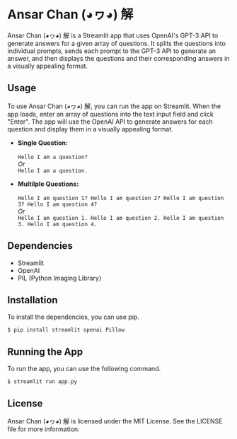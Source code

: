 # Ansar Chan (◕ヮ◕) 解
Ansar Chan (◕ヮ◕) 解 is a Streamlit app that uses OpenAI's GPT-3 API to generate answers for a given array of questions. It splits the questions into individual prompts, sends each prompt to the GPT-3 API to generate an answer, and then displays the questions and their corresponding answers in a visually appealing format.

## Usage
To use Ansar Chan (◕ヮ◕) 解, you can run the app on Streamlit. When the app loads, enter an array of questions into the text input field and click "Enter". The app will use the OpenAI API to generate answers for each question and display them in a visually appealing format.
* <b>Single Question: </b><br><br>
`Hello I am a question?`<br>
<i>Or</i><br>
`Hello I am a question.`

* <b>Multilple Questions: </b><br><br>
`Hello I am question 1? Hello I am question 2? Hello I am question 3? Hello I am question 4?`<br>
<i>Or</i><br>
`Hello I am question 1. Hello I am question 2. Hello I am question 3. Hello I am question 4.`

## Dependencies
* Streamlit
* OpenAI
* PIL (Python Imaging Library)

## Installation
To install the dependencies, you can use pip.

` $ pip install streamlit openai Pillow `

## Running the App
To run the app, you can use the following command.

`$ streamlit run app.py`

## License
Ansar Chan (◕ヮ◕) 解 is licensed under the MIT License. See the LICENSE file for more information.

